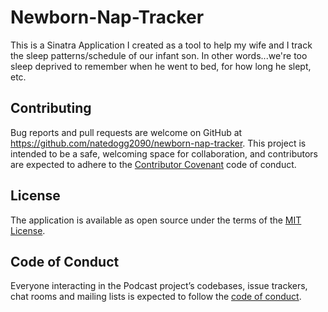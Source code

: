 # Newborn-Nap-Tracker

This is a Sinatra Application I created as a tool to help my wife and I track the sleep patterns/schedule of our infant son. In other words...we're too sleep deprived to remember when he went to bed, for how long he slept, etc.

## Contributing

Bug reports and pull requests are welcome on GitHub at https://github.com/natedogg2090/newborn-nap-tracker. This project is intended to be a safe, welcoming space for collaboration, and contributors are expected to adhere to the [Contributor Covenant](http://contributor-covenant.org) code of conduct.

## License

The application is available as open source under the terms of the [MIT License](https://opensource.org/licenses/MIT).

## Code of Conduct

Everyone interacting in the Podcast project’s codebases, issue trackers, chat rooms and mailing lists is expected to follow the [code of conduct](https://github.com/natedogg2090/podcast/blob/master/CODE_OF_CONDUCT.md).
